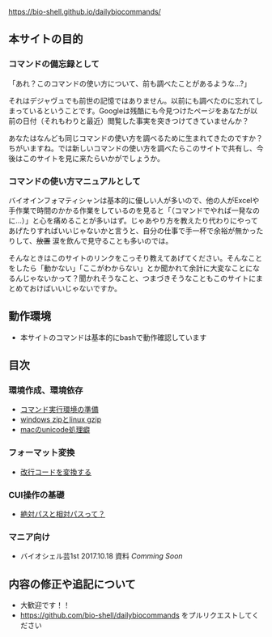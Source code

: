 https://bio-shell.github.io/dailybiocommands/

## 本サイトの目的
### コマンドの備忘録として
「あれ？このコマンドの使い方について、前も調べたことがあるような...?」

それはデジャヴュでも前世の記憶ではありません。以前にも調べたのに忘れてしまっているということです。Googleは残酷にも今見つけたページをあなたが以前の日付（それもわりと最近）閲覧した事実を突きつけてきていませんか？

あなたはなんども同じコマンドの使い方を調べるために生まれてきたのですか？ちがいますね。では新しいコマンドの使い方を調べたらこのサイトで共有し、今後はこのサイトを見に来たらいかがでしょうか。

### コマンドの使い方マニュアルとして
バイオインフォマティシャンは基本的に優しい人が多いので、他の人がExcelや手作業で時間のかかる作業をしているのを見ると「（コマンドでやれば一発なのに...）」と心を痛めることが多いはず。じゃあやり方を教えたり代わりにやってあげたりすればいいじゃないかと言うと、自分の仕事で手一杯で余裕が無かったりして、~~放置~~ 涙を飲んで見守ることも多いのでは。

そんなときはこのサイトのリンクをこっそり教えてあげてください。そんなことをしたら「動かない」「ここがわからない」とか聞かれて余計に大変なことになるんじゃないかって？聞かれそうなこと、つまづきそうなこともこのサイトにまとめておけばいいじゃないですか。

## 動作環境
- 本サイトのコマンドは基本的にbashで動作確認しています

## 目次
### 環境作成、環境依存
- [コマンド実行環境の準備](./docs/environment.md)
- [windows zipとlinux gzip](./docs/extract.md)
- [macのunicode処理癖](./docs/macencode.md)

### フォーマット変換
- [改行コードを変換する](./docs/convert.md#returncode)

### CUI操作の基礎
- [絶対パスと相対パスって？](./docs/path.md)

### マニア向け
- バイオシェル芸1st 2017.10.18 資料 _Comming Soon_

## 内容の修正や追記について
- 大歓迎です！！
- https://github.com/bio-shell/dailybiocommands をプルリクエストしてください

